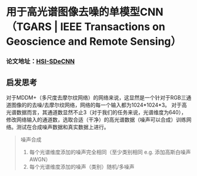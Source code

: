 # 用于高光谱图像去噪的单模型CNN（TGARS | IEEE Transactions on Geoscience and Remote Sensing）

### 论文地址：[HSI-SDeCNN](https://ieeexplore.ieee.org/document/8913713)

## 启发思考
对于MDDM+（多尺度去摩尔纹网络）的网络来说，这显然是一个针对于RGB三通道图像的的去噪/去摩尔纹网络，网络的每一个输入都为1024\*1024\*3。
对于高光谱数据而言，其通道数显然不止3（对于我们的任务来说，光谱维度为640），修改网络输入的通道数，选取合适（干净）的高光谱数据（噪声可以合成）训练网络。测试在合成噪声数据和真实数据上进行。
> 噪声合成
> 1. 每个光谱维度添加的噪声完全相同（至少类别相同 e.g. 添加高斯白噪声AWGN）
> 2. 每个光谱维度添加的噪声（类别）随机/多噪声 